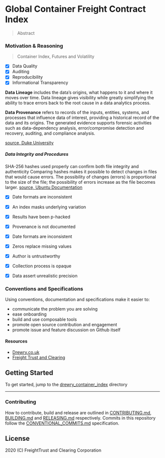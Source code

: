 # Global Container Freight Contract Index

> Abstract 

### Motivation & Reasoning


> Container Index, Futures and Volatility

-[x] Data Quality
-[x] Auditing 
-[x] Reproducibility
-[x] Informational Transparency

**Data Lineage** includes the data’s origins, what happens to it and where it moves over time. Data lineage gives visibility while greatly simplifying the ability to trace errors back to the root cause in a data analytics process.

**Data Provenance** refers to records of the inputs, entities, systems, and processes that influence data of interest, providing a historical record of the data and its origins. The generated evidence supports forensic activities such as data-dependency analysis, error/compromise detection and recovery, auditing, and compliance analysis.

[source, Duke University](http://people.duke.edu/~ccc14/duke-hts-2018/bioinformatics/data_provenance.html)


##### Data Integrity and Procedures 

SHA-256 hashes used properly can confirm both file integrity and authenticity
Comparing hashes makes it possible to detect changes in files that would cause errors. The possibility of changes (errors) is proportional to the size of the file; the possibility of errors increase as the file becomes larger. 
[source, Ubuntu Documentation](https://help.ubuntu.com/community/HowToSHA256SUM)


-[x] Date formats are inconsistent
-[x] An index masks underlying variation
-[x] Results have been p-hacked
-[x] Provenance is not documented
-[x] Date formats are inconsistent
-[x] Zeros replace missing values
-[x] Author is untrustworthy
-[x] Collection process is opaque
-[x] Data assert unrealistic precision


### Conventions and Specifications 

Using conventions, documentation and specifications make it easier to:
- communicate the problem you are solving
- ease onboarding
- build and use composable tools
- promote open source contribution and engagement
- promote issue and feature discussion on Github itself

#### Resources

- [Drewry.co.uk](https://drewry.co.uk/)
- [Freight Trust and Clearing](https://freighttrust.com/)


## Getting Started

To get started, jump to the [drewry_container_index](/drewry_container_index) directory

---

### Contributing

How to contribute, build and release are outlined in [CONTRIBUTING.md](CONTRIBUTING.md), [BUILDING.md](BUILDING.md) and [RELEASING.md](RELEASING.md) respectively. Commits in this repository follow the [CONVENTIONAL_COMMITS.md](CONVENTIONAL_COMMITS.md) specification.

## License

2020 (C) FreightTrust and Clearing Corporation
